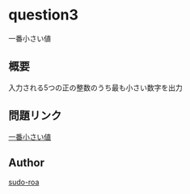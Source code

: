 # question3

一番小さい値

## 概要

入力される5つの正の整数のうち最も小さい数字を出力

## 問題リンク

[一番小さい値](https://paiza.jp/works/mondai/skillcheck_sample/min_num?language_uid=c)

## Author
[sudo-roa](https://github.com/sudo-roa)
